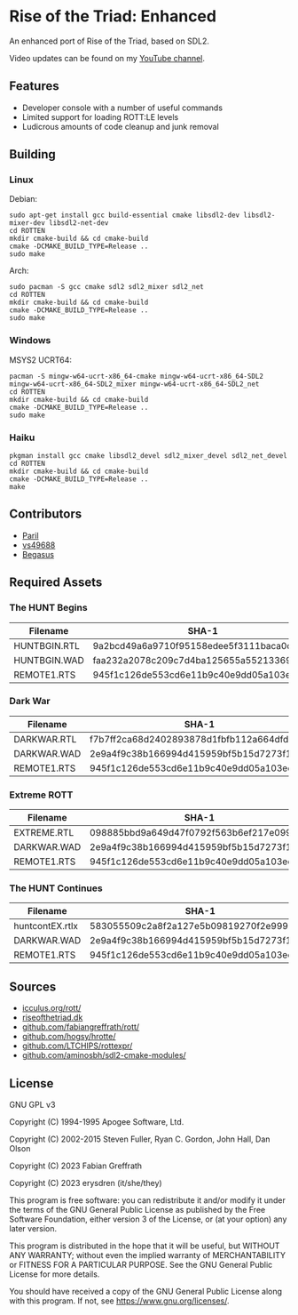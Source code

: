 
# Rise of the Triad: Enhanced

An enhanced port of Rise of the Triad, based on SDL2.

Video updates can be found on my [YouTube channel](https://www.youtube.com/@erysdren).

## Features

- Developer console with a number of useful commands
- Limited support for loading ROTT:LE levels
- Ludicrous amounts of code cleanup and junk removal

## Building

### Linux

Debian:
```
sudo apt-get install gcc build-essential cmake libsdl2-dev libsdl2-mixer-dev libsdl2-net-dev
cd ROTTEN
mkdir cmake-build && cd cmake-build
cmake -DCMAKE_BUILD_TYPE=Release ..
sudo make
```

Arch:
```
sudo pacman -S gcc cmake sdl2 sdl2_mixer sdl2_net
cd ROTTEN
mkdir cmake-build && cd cmake-build
cmake -DCMAKE_BUILD_TYPE=Release ..
sudo make
```

### Windows

MSYS2 UCRT64:
```
pacman -S mingw-w64-ucrt-x86_64-cmake mingw-w64-ucrt-x86_64-SDL2  mingw-w64-ucrt-x86_64-SDL2_mixer mingw-w64-ucrt-x86_64-SDL2_net
cd ROTTEN
mkdir cmake-build && cd cmake-build
cmake -DCMAKE_BUILD_TYPE=Release ..
sudo make
```

### Haiku

```
pkgman install gcc cmake libsdl2_devel sdl2_mixer_devel sdl2_net_devel
cd ROTTEN
mkdir cmake-build && cd cmake-build
cmake -DCMAKE_BUILD_TYPE=Release ..
make
```

## Contributors

- [Paril](https://github.com/Paril/)
- [vs49688](https://github.com/vs49688/)
- [Begasus](https://github.com/Begasus)

## Required Assets

### The HUNT Begins

| Filename     | SHA-1                                    |
|--------------|------------------------------------------|
| HUNTBGIN.RTL | 9a2bcd49a6a9710f95158edee5f3111baca0cea2 |
| HUNTBGIN.WAD | faa232a2078c209c7d4ba125655a55213369c8de |
| REMOTE1.RTS  | 945f1c126de553cd6e11b9c40e9dd05a103ee25a |

### Dark War

| Filename    | SHA-1                                    |
|-------------|------------------------------------------|
| DARKWAR.RTL | f7b7ff2ca68d2402893878d1fbfb112a664dfd10 |
| DARKWAR.WAD | 2e9a4f9c38b166994d415959bf5b15d7273f1db2 |
| REMOTE1.RTS | 945f1c126de553cd6e11b9c40e9dd05a103ee25a |

### Extreme ROTT

| Filename    | SHA-1                                    |
|-------------|------------------------------------------|
| EXTREME.RTL | 098885bbd9a649d47f0792f563b6ef217e099951 |
| DARKWAR.WAD | 2e9a4f9c38b166994d415959bf5b15d7273f1db2 |
| REMOTE1.RTS | 945f1c126de553cd6e11b9c40e9dd05a103ee25a |

### The HUNT Continues

| Filename        | SHA-1                                    |
|-----------------|------------------------------------------|
| huntcontEX.rtlx | 583055509c2a8f2a127e5b09819270f2e9990d47 |
| DARKWAR.WAD     | 2e9a4f9c38b166994d415959bf5b15d7273f1db2 |
| REMOTE1.RTS     | 945f1c126de553cd6e11b9c40e9dd05a103ee25a |

## Sources

- [icculus.org/rott/](https://icculus.org/rott/)
- [riseofthetriad.dk](https://dukenukemcentral.com/mirrorsites/www.riseofthetriad.dk/)
- [github.com/fabiangreffrath/rott/](https://github.com/fabiangreffrath/rott/)
- [github.com/hogsy/hrotte/](https://github.com/hogsy/hrotte/)
- [github.com/LTCHIPS/rottexpr/](https://github.com/LTCHIPS/rottexpr/)
- [github.com/aminosbh/sdl2-cmake-modules/](https://github.com/aminosbh/sdl2-cmake-modules/)

## License

GNU GPL v3

Copyright (C) 1994-1995 Apogee Software, Ltd.

Copyright (C) 2002-2015 Steven Fuller, Ryan C. Gordon, John Hall, Dan Olson

Copyright (C) 2023 Fabian Greffrath

Copyright (C) 2023 erysdren (it/she/they)

This program is free software: you can redistribute it and/or modify
it under the terms of the GNU General Public License as published by
the Free Software Foundation, either version 3 of the License, or
(at your option) any later version.

This program is distributed in the hope that it will be useful,
but WITHOUT ANY WARRANTY; without even the implied warranty of
MERCHANTABILITY or FITNESS FOR A PARTICULAR PURPOSE.  See the
GNU General Public License for more details.

You should have received a copy of the GNU General Public License
along with this program.  If not, see <https://www.gnu.org/licenses/>.
